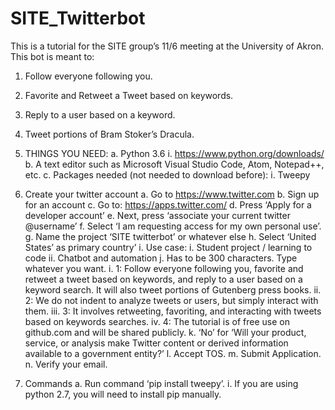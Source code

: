 # SITE_Twitterbot
This is a tutorial for the SITE group’s 11/6 meeting at the University of Akron.
This bot is meant to:
1.	Follow everyone following you.
2.	Favorite and Retweet a Tweet based on keywords.
3.	Reply to a user based on a keyword.
4.	Tweet portions of Bram Stoker’s Dracula.


1.	THINGS YOU NEED:
a.	Python 3.6
i.	https://www.python.org/downloads/
b.	A text editor such as Microsoft Visual Studio Code, Atom, Notepad++, etc.
c.	Packages needed (not needed to download before):
i.	Tweepy
2.	Create your twitter account
a.	Go to https://www.twitter.com
b.	Sign up for an account
c.	Go to: https://apps.twitter.com/
d.	Press ‘Apply for a developer account’
e.	Next, press ‘associate your current twitter @username’
f.	Select ‘I am requesting access for my own personal use’.
g.	Name the project ‘SITE twitterbot’ or whatever else
h.	Select ‘United States’ as primary country’
i.	Use case:
i.	Student project / learning to code
ii.	Chatbot and automation
j.	Has to be 300 characters. Type whatever you want.
i.	1: Follow everyone following you, favorite and retweet a tweet based on keywords, and reply to a user based on a keyword search. It will also tweet portions of Gutenberg press books.
ii.	2: We do not indent to analyze tweets or users, but simply interact with them.
iii.	3: It involves retweeting, favoriting, and interacting with tweets based on keywords searches.
iv.	4: The tutorial is of free use on github.com and will be shared publicly. 
k.	‘No’ for ‘Will your product, service, or analysis make Twitter content or derived information available to a government entity?’
l.	Accept TOS.
m.	Submit Application.
n.	Verify your email.
3.	Commands
a.	Run command ‘pip install tweepy’. 
i.	If you are using python 2.7, you will need to install pip manually.
